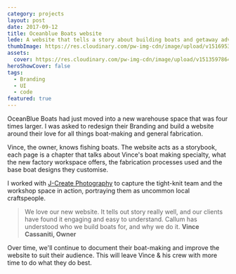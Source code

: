 ```yaml
---
category: projects
layout: post
date: 2017-09-12
title: Oceanblue Boats website
lede: A website that tells a story about building boats and getaway adventures.
thumbImage: https://res.cloudinary.com/pw-img-cdn/image/upload/v1516953101/okok/thumb-oceanblueboats.jpg
assets: 
  cover: https://res.cloudinary.com/pw-img-cdn/image/upload/v1513597864/okok/oceanblueboats-video-poster.jpg
heroShowCover: false
tags: 
  - Branding
  - UI
  - code
featured: true
---
```


OceanBlue Boats had just moved into a new warehouse space that was four times larger. I was asked to redesign their Branding and build a website around their love for all things boat-making and general fabrication.

<Media ratio="1039/1500" image="https://res.cloudinary.com/pw-img-cdn/image/upload/v1513597864/okok/oceanblueboats-video-poster.jpg" />

<Media ratio="708/1500" image="https://res.cloudinary.com/pw-img-cdn/image/upload/v1522320737/okok/oceanblueboats-mobile-screens-dark.png" />

<!-- <MediaVideo src="/images/oceanblueboats-desktop-video.mp4" /> -->

Vince, the owner, knows fishing boats. The website acts as a storybook, each page is a chapter that talks about Vince's boat making specialty, what the new factory workspace offers, the fabrication processes used and the base boat designs they customise.

I worked with [J-Create Photography](http://j-create.com.au/) to capture the tight-knit team and the workshop space in action, portraying them as uncommon local craftspeople.

> We love our new website. It tells out story really well, and our clients have found it engaging and easy to understand. Callum has understood who we build boats for, and why we do it. **Vince Cassaniti, Owner**

<MediaVideo frame src="287001487" ratio="540/779" />

<!-- <Media image="https://res.cloudinary.com/pw-img-cdn/image/upload/v1517378751/okok/oceanblueboats-layout-d.jpg" /> -->

Over time, we'll continue to document their boat-making and improve the website to suit their audience. This will leave Vince & his crew with more time to do what they do best.

<!-- @[MarkdownNote](note="Frontend development done in collaboration with <a href='https://github.com/BarryPH'> Barry Phillip Hall.</a>") -->

<PostButton link="https://oceanblueboats.com.au" label="Visit Oceanblue Boats" />

<script>
import Media from "../../src/components/Media";
import MediaVideo from "../../src/components/MediaVideo";
import PostButton from "../../src/components/PostButton";
export default {
  components: {
    Media,
    MediaVideo,
    PostButton
  }
}
</script>
